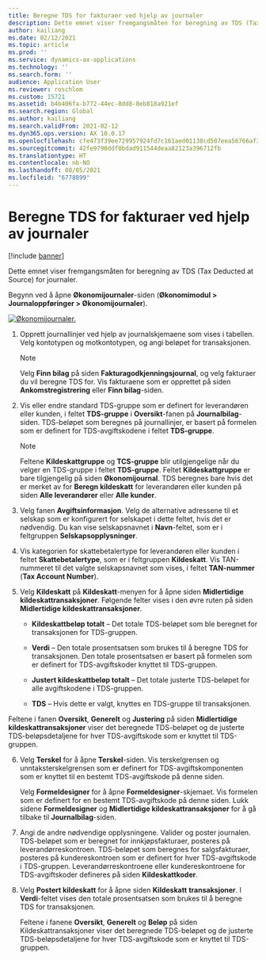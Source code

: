 ```yaml
---
title: Beregne TDS for fakturaer ved hjelp av journaler
description: Dette emnet viser fremgangsmåten for beregning av TDS (Tax Deducted at Source) for journaler.
author: kailiang
ms.date: 02/12/2021
ms.topic: article
ms.prod: ''
ms.service: dynamics-ax-applications
ms.technology: ''
ms.search.form: ''
audience: Application User
ms.reviewer: roschlom
ms.custom: 15721
ms.assetid: b4b406fa-b772-44ec-8dd8-8eb818a921ef
ms.search.region: Global
ms.author: kailiang
ms.search.validFrom: 2021-02-12
ms.dyn365.ops.version: AX 10.0.17
ms.openlocfilehash: cfe473f39ee729957924fd7c161aed01138cd507eea56766af35177891676f65
ms.sourcegitcommit: 42fe9790ddf0bdad911544deaa82123a396712fb
ms.translationtype: HT
ms.contentlocale: nb-NO
ms.lasthandoff: 08/05/2021
ms.locfileid: "6778899"
---
```

# <a name="calculate-tds-on-invoices-using-journals"></a>Beregne TDS for fakturaer ved hjelp av journaler

[!include [banner](../includes/banner.md)]

Dette emnet viser fremgangsmåten for beregning av TDS (Tax Deducted at Source) for journaler.

Begynn ved å åpne **Økonomijournaler**-siden (**Økonomimodul > Journaloppføringer > Økonomijournaler**).

[![Økonomijournaler.](./media/apac-ind-TDS-57.png)](./media/apac-ind-TDS-57.png)

1. Opprett journallinjer ved hjelp av journalskjemaene som vises i tabellen. Velg kontotypen og motkontotypen, og angi beløpet for transaksjonen. 

   > [!NOTE]
   > Velg **Finn bilag** på siden **Fakturagodkjenningsjournal**, og velg fakturaer du vil beregne TDS for. Vis fakturaene som er opprettet på siden **Ankomstregistrering** eller **Finn bilag**-siden.  

2. Vis eller endre standard TDS-gruppe som er definert for leverandøren eller kunden, i feltet **TDS-gruppe** i **Oversikt**-fanen på **Journalbilag**-siden. TDS-beløpet som beregnes på journallinjer, er basert på formelen som er definert for TDS-avgiftskodene i feltet **TDS-gruppe**. 

   > [!NOTE]
   > Feltene **Kildeskattgruppe** og **TCS-gruppe** blir utilgjengelige når du velger en TDS-gruppe i feltet **TDS-gruppe**. Feltet **Kildeskattgruppe** er bare tilgjengelig på siden **Økonomijournal**. TDS beregnes bare hvis det er merket av for **Beregn kildeskatt** for leverandøren eller kunden på siden **Alle leverandører** eller **Alle kunder**.   

3. Velg fanen **Avgiftsinformasjon**. Velg de alternative adressene til et selskap som er konfigurert for selskapet i dette feltet, hvis det er nødvendig. Du kan vise selskapsnavnet i **Navn**-feltet, som er i feltgruppen **Selskapsopplysninger**. 

4. Vis kategorien for skattebetalertype for leverandøren eller kunden i feltet **Skattebetalertype**, som er i feltgruppen **Kildeskatt**. Vis TAN-nummeret til det valgte selskapsnavnet som vises, i feltet **TAN-nummer** (**Tax Account Number**).  

5. Velg **Kildeskatt** på **Kildeskatt**-menyen for å åpne siden **Midlertidige kildeskattransaksjoner**. Følgende felter vises i den øvre ruten på siden **Midlertidige kildeskattransaksjoner**.

   - **Kildeskattbeløp totalt** – Det totale TDS-beløpet som ble beregnet for transaksjonen for TDS-gruppen.

   - **Verdi** – Den totale prosentsatsen som brukes til å beregne TDS for transaksjonen. Den totale prosentsatsen er basert på formelen som er definert for TDS-avgiftskoder knyttet til TDS-gruppen.

   - **Justert kildeskattbeløp totalt** – Det totale justerte TDS-beløpet for alle avgiftskodene i TDS-gruppen.

   - **TDS** – Hvis dette er valgt, knyttes en TDS-gruppe til transaksjonen.

  Feltene i fanen **Oversikt**, **Generelt** og **Justering** på siden **Midlertidige kildeskattransaksjoner** viser det beregnede TDS-beløpet og de justerte TDS-beløpsdetaljene for hver TDS-avgiftskode som er knyttet til TDS-gruppen.

6. Velg **Terskel** for å åpne **Terskel**-siden. Vis terskelgrensen og unntaksterskelgrensen som er definert for TDS-avgiftskomponenten som er knyttet til en bestemt TDS-avgiftskode på denne siden.

   Velg **Formeldesigner** for å åpne **Formeldesigner**-skjemaet. Vis formelen som er definert for en bestemt TDS-avgiftskode på denne siden. Lukk sidene **Formeldesigner** og **Midlertidige kildeskattransaksjoner** for å gå tilbake til **Journalbilag**-siden.

8. Angi de andre nødvendige opplysningene. Valider og poster journalen. TDS-beløpet som er beregnet for innkjøpsfakturaer, posteres på leverandørreskontroen. TDS-beløpet som beregnes for salgsfakturaer, posteres på kundereskontroen som er definert for hver TDS-avgiftskode i TDS-gruppen. Leverandørreskontroene eller kundereskontroene for TDS-avgiftskoder defineres på siden **Kildeskattkoder**.

9. Velg **Postert kildeskatt** for å åpne siden **Kildeskatt** **transaksjoner**. I **Verdi**-feltet vises den totale prosentsatsen som brukes til å beregne TDS for transaksjonen.

   Feltene i fanene **Oversikt**, **Generelt** og **Beløp** på siden Kildeskattransaksjoner viser det beregnede TDS-beløpet og de justerte TDS-beløpsdetaljene for hver TDS-avgiftskode som er knyttet til TDS-gruppen.
